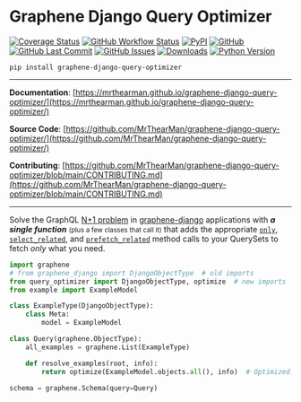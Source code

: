 # Graphene Django Query Optimizer

[![Coverage Status][coverage-badge]][coverage]
[![GitHub Workflow Status][status-badge]][status]
[![PyPI][pypi-badge]][pypi]
[![GitHub][licence-badge]][licence]
[![GitHub Last Commit][repo-badge]][repo]
[![GitHub Issues][issues-badge]][issues]
[![Downloads][downloads-badge]][pypi]
[![Python Version][version-badge]][pypi]

```shell
pip install graphene-django-query-optimizer
```

---

**Documentation**: [https://mrthearman.github.io/graphene-django-query-optimizer/](https://mrthearman.github.io/graphene-django-query-optimizer/)

**Source Code**: [https://github.com/MrThearMan/graphene-django-query-optimizer/](https://github.com/MrThearMan/graphene-django-query-optimizer/)

**Contributing**: [https://github.com/MrThearMan/graphene-django-query-optimizer/blob/main/CONTRIBUTING.md](https://github.com/MrThearMan/graphene-django-query-optimizer/blob/main/CONTRIBUTING.md)

---

Solve the GraphQL [N+1 problem] in [graphene-django] applications with _**a single function**_
<small>(plus a few classes that call it)</small> that adds the appropriate
[`only`](https://docs.djangoproject.com/en/dev/ref/models/querysets/#only),
[`select_related`](https://docs.djangoproject.com/en/dev/ref/models/querysets/#prefetch-related),
and [`prefetch_related`](https://docs.djangoproject.com/en/dev/ref/models/querysets/#select-related)
method calls to your QuerySets to fetch _only_ what you need.

```python
import graphene
# from graphene_django import DjangoObjectType  # old imports
from query_optimizer import DjangoObjectType, optimize  # new imports
from example import ExampleModel

class ExampleType(DjangoObjectType):
    class Meta:
        model = ExampleModel

class Query(graphene.ObjectType):
    all_examples = graphene.List(ExampleType)

    def resolve_examples(root, info):
        return optimize(ExampleModel.objects.all(), info)  # Optimized!

schema = graphene.Schema(query=Query)
```

[coverage-badge]: https://coveralls.io/repos/github/MrThearMan/graphene-django-query-optimizer/badge.svg?branch=main
[coverage]: https://coveralls.io/github/MrThearMan/graphene-django-query-optimizer?branch=main
[downloads-badge]: https://img.shields.io/pypi/dm/graphene-django-query-optimizer
[graphene-django]: https://github.com/graphql-python/graphene-django
[issues-badge]: https://img.shields.io/github/issues-raw/MrThearMan/graphene-django-query-optimizer
[issues]: https://github.com/MrThearMan/graphene-django-query-optimizer/issues
[licence-badge]: https://img.shields.io/github/license/MrThearMan/graphene-django-query-optimizer
[licence]: https://github.com/MrThearMan/graphene-django-query-optimizer/blob/main/LICENSE
[N+1 problem]: https://stackoverflow.com/a/97253
[pypi-badge]: https://img.shields.io/pypi/v/graphene-django-query-optimizer
[pypi]: https://pypi.org/project/graphene-django-query-optimizer
[repo-badge]: https://img.shields.io/github/last-commit/MrThearMan/graphene-django-query-optimizer
[repo]: https://github.com/MrThearMan/graphene-django-query-optimizer/commits/main
[status-badge]: https://img.shields.io/github/actions/workflow/status/MrThearMan/graphene-django-query-optimizer/test.yml?branch=main
[status]: https://github.com/MrThearMan/graphene-django-query-optimizer/actions/workflows/test.yml
[version-badge]: https://img.shields.io/pypi/pyversions/graphene-django-query-optimizer
